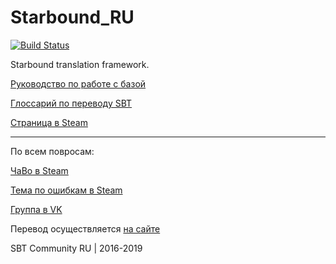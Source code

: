 # Starbound_RU
[![Build Status](https://travis-ci.org/SBT-community/Starbound_RU.svg?branch=web-interface)](https://travis-ci.org/SBT-community/Starbound_RU)

Starbound translation framework.

[Руководство по работе с базой](https://gist.github.com/xomachine/1e2641edaf03ead58156f28d478d7fd1)

[Глоссарий по переводу SBT](https://docs.google.com/spreadsheets/d/11wsdVB_vysNa-GrdEjqbt2yOJivNBQZkg_yX0A_hvso/edit#gid=0)

[Страница в Steam](https://steamcommunity.com/sharedfiles/filedetails/?id=731751231)

_____________________________________________________________________________________________________________
По всем повросам:

[ЧаВо в Steam](https://steamcommunity.com/workshop/filedetails/discussion/731751231/133257324797830429/)

[Тема по ошибкам в Steam](https://steamcommunity.com/workshop/filedetails/discussion/731751231/352788917764662146/)

[Группа в VK](https://vk.com/sbt_rus)

Перевод осуществляется [на сайте](https://sbt-community.github.io/)

SBT Community RU | 2016-2019
